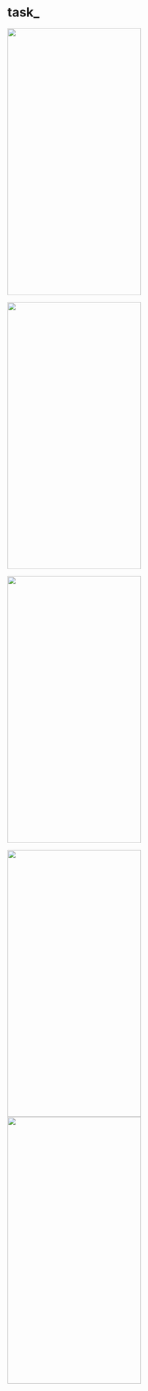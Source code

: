 # task_
<div style="margin: auto">
<div style="text-align: center; display: grid; grid-template-rows: repeat(1fr, 3); gap: 1rem">
  <img src="https://user-images.githubusercontent.com/100464536/213910897-1972acb2-eaf7-4ea3-a0d2-0849441203c5.jpeg" height="600px" width="300px"/>
  <img src="https://user-images.githubusercontent.com/100464536/213910916-7bd2db9f-7f3f-4c23-8f71-2abf13399111.jpeg" height="600px" width="300px"/>
  <img src="https://user-images.githubusercontent.com/100464536/213910946-0809fdeb-b290-455d-9dbf-0301494ad72c.jpeg" height="600px" width="300px"/>
  <img src="https://user-images.githubusercontent.com/100464536/213910956-2fde0b5e-dcd6-40d2-9172-9f9fa174d5fe.jpeg" height="600px" width="300px"/>
  
</div>
<div style="text-align: center; display: grid; grid-template-rows: repeat(1fr, 3); gap: 1rem">
  <img src="https://user-images.githubusercontent.com/100464536/213910968-e4abfaaf-a7d3-4d81-ad20-e877e27eef64.jpeg" height="600px" width="300px"/>
</div>
</div>
